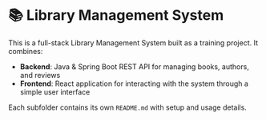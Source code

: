 # 📚 Library Management System

This is a full-stack Library Management System built as a training project. It combines:

- **Backend**: Java & Spring Boot REST API for managing books, authors, and reviews
- **Frontend**: React application for interacting with the system through a simple user interface

Each subfolder contains its own `README.md` with setup and usage details.

